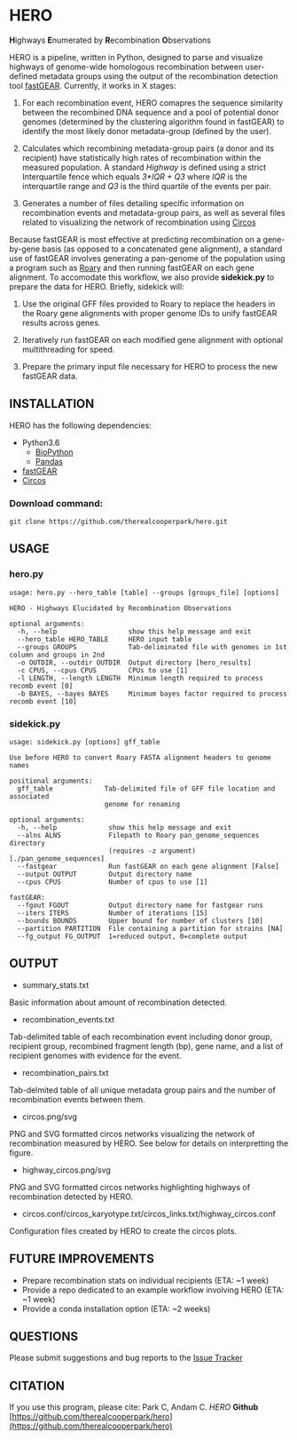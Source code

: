 # HERO
**H**ighways **E**numerated by **R**ecombination **O**bservations

HERO is a pipeline, written in Python, designed to parse and visualize highways of genome-wide homologous recombination between user-defined metadata groups using the output of the recombination detection tool [fastGEAR](https://pubmed.ncbi.nlm.nih.gov/28199698/). Currently, it works in X stages:

1) For each recombination event, HERO comapres the sequence similarity between the recombined DNA sequence and a pool of potential donor genomes (determined by the clustering algorithm found in fastGEAR) to identify the most likely donor metadata-group (defined by the user).

2) Calculates which recombining metadata-group pairs (a donor and its recipient) have statistically high rates of recombination within the measured population. A standard *Highway* is defined using a strict Interquartile fence which equals *3\*IQR + Q3* where *IQR* is the interquartile range and *Q3* is the third quartile of the events per pair.

3) Generates a number of files detailing specific information on recombination events and metadata-group pairs, as well as several files related to visualizing the network of recombination using [Circos](http://circos.ca/)
  

Because fastGEAR is most effective at predicting recombination on a gene-by-gene basis (as opposed to a concatenated gene alignment), a standard use of fastGEAR involves generating a pan-genome of the population using a program such as [Roary](http://github.com/sanger-pathogens/Roary) and then running fastGEAR on each gene alignment. To accomodate this workflow, we also provide **sidekick.py** to prepare the data for HERO. Briefly, sidekick will:

1) Use the original GFF files provided to Roary to replace the headers in the Roary gene alignments with proper genome IDs to unify fastGEAR results across genes.

2) Iteratively run fastGEAR on each modified gene alignment with optional multithreading for speed.

3) Prepare the primary input file necessary for HERO to process the new fastGEAR data.


## INSTALLATION
HERO has the following dependencies:
- Python3.6
    - [BioPython](https://github.com/biopython/biopython)
    - [Pandas](https://pandas.pydata.org/docs/getting_started/install.html)
- [fastGEAR](https://pubmed.ncbi.nlm.nih.gov/28199698/)
- [Circos](http://circos.ca/)

### Download command:
`git clone https://github.com/therealcooperpark/hero.git`

## USAGE

### hero.py

```
usage: hero.py --hero_table [table] --groups [groups_file] [options]

HERO - Highways Elucidated by Recombination Observations

optional arguments:
  -h, --help                  show this help message and exit
  --hero_table HERO_TABLE     HERO input table
  --groups GROUPS             Tab-deliminated file with genomes in 1st column and groups in 2nd
  -o OUTDIR, --outdir OUTDIR  Output directory [hero_results]
  -c CPUS, --cpus CPUS        CPUs to use [1]
  -l LENGTH, --length LENGTH  Minimum length required to process recomb event [0]
  -b BAYES, --bayes BAYES     Minimum bayes factor required to process recomb event [10]
```

### sidekick.py
```
usage: sidekick.py [options] gff_table

Use before HERO to convert Roary FASTA alignment headers to genome names

positional arguments:
  gff_table             Tab-delimited file of GFF file location and associated
                        genome for renaming

optional arguments:
  -h, --help             show this help message and exit
  --alns ALNS            Filepath to Roary pan_genome_sequences directory
                         (requires -z argument) [./pan_genome_sequences]
  --fastgear             Run fastGEAR on each gene alignment [False]
  --output OUTPUT        Output directory name
  --cpus CPUS            Number of cpus to use [1]

fastGEAR:
  --fgout FGOUT          Output directory name for fastgear runs
  --iters ITERS          Number of iterations [15]
  --bounds BOUNDS        Upper bound for number of clusters [10]
  --partition PARTITION  File containing a partition for strains [NA]
  --fg_output FG_OUTPUT  1=reduced output, 0=complete output
```

## OUTPUT
- summary_stats.txt

Basic information about amount of recombination detected.

- recombination_events.txt

Tab-delimited table of each recombination event including donor group, recipient group, recombined fragment length (bp), gene name, and a list of recipient genomes with evidence for the event.

- recombination_pairs.txt

Tab-delmited table of all unique metadata group pairs and the number of recombination events between them.

- circos.png/svg

PNG and SVG formatted circos networks visualizing the network of recombination measured by HERO. See below for details on interpretting the figure.

- highway_circos.png/svg

PNG and SVG formatted circos networks highlighting highways of recombination detected by HERO.

- circos.conf/circos_karyotype.txt/circos_links.txt/highway_circos.conf

Configuration files created by HERO to create the circos plots.


## FUTURE IMPROVEMENTS
- Prepare recombination stats on individual recipients (ETA: ~1 week)
- Provide a repo dedicated to an example workflow involving HERO (ETA: ~1 week)
- Provide a conda installation option (ETA: ~2 weeks)


## QUESTIONS
Please submit suggestions and bug reports to the [Issue Tracker](https://github.com/therealcooperpark/hero/issues)


## CITATION
If you use this program, please cite:
Park C, Andam C. *HERO* **Github** [https://github.com/therealcooperpark/hero](https://github.com/therealcooperpark/hero)

